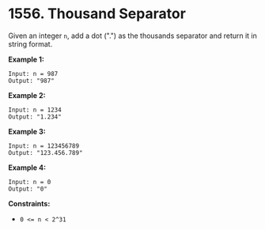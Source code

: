 # 1556. Thousand Separator

Given an integer `n`, add a dot (".") as the thousands separator and return it in string format.

**Example 1:**

```()
Input: n = 987
Output: "987"
```

**Example 2:**

```()
Input: n = 1234
Output: "1.234"
```

**Example 3:**

```()
Input: n = 123456789
Output: "123.456.789"
```

**Example 4:**

```()
Input: n = 0
Output: "0"
```

**Constraints:**

- `0 <= n < 2^31`
